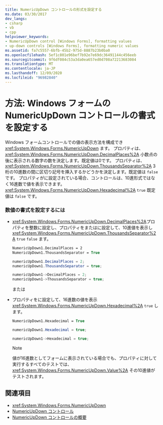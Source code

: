 ```yaml
---
title: NumericUpDown コントロールの形式を設定する
ms.date: 03/30/2017
dev_langs:
- csharp
- vb
- cpp
helpviewer_keywords:
- NumericUpDown control [Windows Forms], formatting values
- up-down controls [Windows Forms], formatting numeric values
ms.assetid: fa7c5557-6bfb-45b2-975d-8887b23b0ba0
ms.openlocfilehash: 5ef1c801e96bef7b92e7e69dc36491144c456eeb
ms.sourcegitcommit: 9f6df084c53a3da0ea657ed0d708a72213683084
ms.translationtype: MT
ms.contentlocale: ja-JP
ms.lasthandoff: 12/09/2020
ms.locfileid: "96982840"
---
```

# <a name="how-to-set-the-format-for-the-windows-forms-numericupdown-control"></a>方法: Windows フォームの NumericUpDown コントロールの書式を設定する
Windows フォームコントロールでの値の表示方法を構成でき <xref:System.Windows.Forms.NumericUpDown> ます。 プロパティは、 <xref:System.Windows.Forms.NumericUpDown.DecimalPlaces%2A> 小数点の後に表示される数字の数を決定します。既定値は0です。 プロパティは、 <xref:System.Windows.Forms.NumericUpDown.ThousandsSeparator%2A> 3 桁の10進数の間に区切り記号を挿入するかどうかを決定します。既定値は `false` です。 プロパティがに設定されている場合、コントロールは、10進形式ではなく16進数で値を表示できます。 <xref:System.Windows.Forms.NumericUpDown.Hexadecimal%2A> `true` 既定値は `false` です。  
  
### <a name="to-format-the-numeric-value"></a>数値の書式を設定するには  
  
- <xref:System.Windows.Forms.NumericUpDown.DecimalPlaces%2A>プロパティを整数に設定し、プロパティをまたはに設定して、10進値を表示し <xref:System.Windows.Forms.NumericUpDown.ThousandsSeparator%2A> `true` `false` ます。  
  
    ```vb  
    NumericUpDown1.DecimalPlaces = 2  
    NumericUpDown1.ThousandsSeparator = True  
    ```  
  
    ```csharp  
    numericUpDown1.DecimalPlaces = 2;  
    numericUpDown1.ThousandsSeparator = true;  
    ```  
  
    ```cpp  
    numericUpDown1->DecimalPlaces = 2;  
    numericUpDown1->ThousandsSeparator = true;  
    ```  
  
     または  
  
- プロパティをに設定して、16進数の値を表示 <xref:System.Windows.Forms.NumericUpDown.Hexadecimal%2A> `true` します。  
  
    ```vb  
    NumericUpDown1.Hexadecimal = True  
    ```  
  
    ```csharp  
    numericUpDown1.Hexadecimal = true;  
    ```  
  
    ```cpp  
    numericUpDown1->Hexadecimal = true;  
    ```  
  
    > [!NOTE]
    > 値が16進数としてフォームに表示されている場合でも、プロパティに対して実行するすべてのテストでは、 <xref:System.Windows.Forms.NumericUpDown.Value%2A> その10進値がテストされます。  
  
## <a name="see-also"></a>関連項目

- <xref:System.Windows.Forms.NumericUpDown>
- [NumericUpDown コントロール](numericupdown-control-windows-forms.md)
- [NumericUpDown コントロールの概要](numericupdown-control-overview-windows-forms.md)
